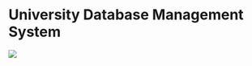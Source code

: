 # University Database Management System
<img src="https://raw.githubusercontent.com/Coding-Club-NIT-Goa/winter-challenge-projects/main/images/3.jpg" />
